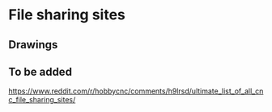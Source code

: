 # File sharing sites
## Drawings

## To be added
https://www.reddit.com/r/hobbycnc/comments/h9lrsd/ultimate_list_of_all_cnc_file_sharing_sites/